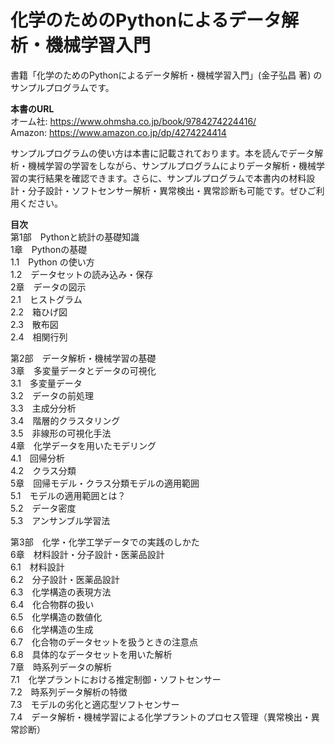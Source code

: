 # 化学のためのPythonによるデータ解析・機械学習入門

書籍「化学のためのPythonによるデータ解析・機械学習入門」(金子弘昌 著) のサンプルプログラムです。  

**本書のURL**  
オーム社: https://www.ohmsha.co.jp/book/9784274224416/  
Amazon: https://www.amazon.co.jp/dp/4274224414

サンプルプログラムの使い方は本書に記載されております。本を読んでデータ解析・機械学習の学習をしながら、サンプルプログラムによりデータ解析・機械学習の実行結果を確認できます。さらに、サンプルプログラムで本書内の材料設計・分子設計・ソフトセンサー解析・異常検出・異常診断も可能です。ぜひご利用ください。

**目次**  
第1部　Pythonと統計の基礎知識  
1章　Pythonの基礎  
1.1　Python の使い方  
1.2　データセットの読み込み・保存  
2章　データの図示  
2.1　ヒストグラム  
2.2　箱ひげ図  
2.3　散布図  
2.4　相関行列  

第2部　データ解析・機械学習の基礎  
3章　多変量データとデータの可視化  
3.1　多変量データ  
3.2　データの前処理  
3.3　主成分分析  
3.4　階層的クラスタリング  
3.5　非線形の可視化手法  
4章　化学データを用いたモデリング  
4.1　回帰分析  
4.2　クラス分類  
5章　回帰モデル・クラス分類モデルの適用範囲  
5.1　モデルの適用範囲とは？  
5.2　データ密度  
5.3　アンサンブル学習法  

第3部　化学・化学工学データでの実践のしかた  
6章　材料設計・分子設計・医薬品設計  
6.1　材料設計  
6.2　分子設計・医薬品設計  
6.3　化学構造の表現方法  
6.4　化合物群の扱い  
6.5　化学構造の数値化  
6.6　化学構造の生成  
6.7　化合物のデータセットを扱うときの注意点  
6.8　具体的なデータセットを用いた解析  
7章　時系列データの解析  
7.1　化学プラントにおける推定制御・ソフトセンサー  
7.2　時系列データ解析の特徴  
7.3　モデルの劣化と適応型ソフトセンサー  
7.4　データ解析・機械学習による化学プラントのプロセス管理（異常検出・異常診断）
